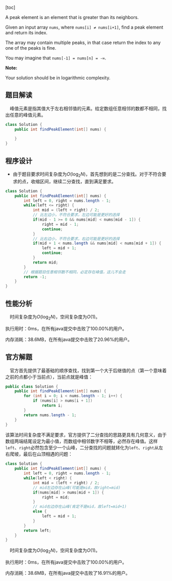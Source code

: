[toc]

A peak element is an element that is greater than its neighbors.

Given an input array `nums`, where `nums[i] ≠ nums[i+1]`, find a peak element and return its index.

The array may contain multiple peaks, in that case return the index to any one of the peaks is fine.

You may imagine that `nums[-1] = nums[n] = -∞`.

**Note:**

Your solution should be in logarithmic complexity.



## 题目解读

&emsp;峰值元素是指其值大于左右相邻值的元素。给定数组任意相邻的数都不相同，找出任意的峰值元素。

```java
class Solution {
    public int findPeakElement(int[] nums) {
        
    }
}
```

## 程序设计

* 由于题目要求时间复杂度为$O(\log_2N)$，首先想到的是二分查找。对于不符合要求的点，收缩区间，继续二分查找，直到满足要求。

```java
class Solution {
    public int findPeakElement(int[] nums) {
        int left = 0, right = nums.length - 1;
        while(left <= right) {
            int mid = (left + right) / 2;
            // 比左边小，不符合要求，左边可能是更好的选择
            if(mid - 1 >= 0 && nums[mid] < nums[mid - 1]) {
                right = mid - 1;
                continue;
            }
            // 比右边小，不符合要求，右边可能是更好的选择
            if(mid + 1 < nums.length && nums[mid] < nums[mid + 1]) {
                left = mid + 1;
                continue;
            }
            return mid;
        }
        // 根据题目任意相邻数不相同，必定存在峰值，这儿不会走
        return -1;
    }
}
```

## 性能分析

&emsp;时间复杂度为$O(\log_2N)$，空间复杂度为$O(1)$。

执行用时：0ms，在所有java提交中击败了100.00%的用户。

内存消耗：38.6MB，在所有java提交中击败了20.96%的用户。

## 官方解题

&emsp;官方首先提供了最基础的顺序查找，找到第一个大于后继值的点（第一个意味着之前的点都小于当前点），当前点就是峰值：

```java
public class Solution {
    public int findPeakElement(int[] nums) {
        for (int i = 0; i < nums.length - 1; i++) {
            if (nums[i] > nums[i + 1])
                return i;
        }
        return nums.length - 1;
    }
}
```

该算法时间复杂度不满足要求，官方提供了二分查找的思路更具有几何意义，由于数组两端结尾设定为最小值，而数组中相邻数字不相等，必然存在峰值。这样`left`、`right`必然包含至少一个山峰，二分查找的问题就转化为`left`、`right`从左右爬坡，最后在山顶相遇的问题：

```java
class Solution {
    public int findPeakElement(int[] nums) {
        int left = 0, right = nums.length - 1;
        while(left < right) {
            int mid = (left + right) / 2;
            // mid左边存在山峰(可能是mid，故right=mid)
            if(nums[mid] > nums[mid + 1]) {
                right = mid;
            } 
            // mid右边存在山峰(肯定不是mid，故left=mid+1)
            else {
                left = mid + 1;
            }
        }
        return left;
    }
}
```

&emsp;时间复杂度为$O(\log_2N)$，空间复杂度为$O(1)$。

执行用时：0ms，在所有java提交中击败了100.00%的用户。

内存消耗：38.6MB，在所有java提交中击败了16.91%的用户。